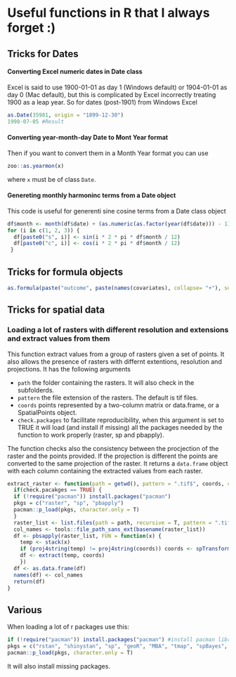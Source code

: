 # Useful functions in R that I always forget :)

## Tricks for Dates

#### Converting Excel numeric dates in Date class 
Excel is said to use 1900-01-01 as day 1 (Windows default) or 1904-01-01 as day 0 (Mac default), but this is complicated by Excel incorrectly treating 1900 as a leap year. So for dates (post-1901) from Windows Excel

```r
as.Date(35981, origin = "1899-12-30") 
1998-07-05 #Result
```

#### Converting year-month-day Date to Mont Year format 
Then if you want to convert them in a Month Year format you can use

```r
zoo::as.yearmon(x)
```

where `x` must be of class `Date`.

#### Genereting monthly harmoninc terms from a Date object
This code is useful for generenti sine cosine terms from a Date class object

```r
df$month <- month(df$date) + (as.numeric(as.factor(year(df$date))) - 1)*12 
for (i in c(1, 2, 3)) {
  df[paste0("s", i)] <- sin(i * 2 * pi * df$month / 12)
  df[paste0("c", i)] <- cos(i * 2 * pi * df$month / 12)
 }
```

## Tricks for formula objects

```r
as.formula(paste("outcome", paste(names(covariates), collapse= "+"), sep = "~"))
```

## Tricks for spatial data

### Loading a lot of rasters with different resolution and extensions and extract values from them

This function extract values from a group of rasters given a set of points. It also allows the presence of rasters with differnt extentions, resolution and projections. It has the following arguments

* `path` the folder containing the rasters. It will also check in the subfolderds.
* `pattern` the file extension of the rasters. The default is tif files.
* `coords` points represented by a two-column matrix or data.frame, or a SpatialPoints object. 
* `check.packages` to facilitate reproducibility, when this argument is set to TRUE it will load (and install if missing) all the packages needed by the function to work properly (raster, sp and pbapply).

The function checks also the consistency between the procjection of the raster and the points provided. If the projection is different the points are converted to the same projection of the raster. It returns a `data.frame` object with each column containing the extracted values from each raster. 

```r
extract_raster <- function(path = getwd(), pattern = ".tif$", coords, check.pacakges = FALSE) {
  if(check.pacakges == TRUE) {
  if (!require("pacman")) install.packages("pacman")
  pkgs = c("raster", "sp", "pbapply")
  pacman::p_load(pkgs, character.only = T)
  }
  raster_list <- list.files(path = path, recursive = T, pattern = ".tif$", full.names = TRUE)
  col_names <- tools::file_path_sans_ext(basename(raster_list))
  df <- pbsapply(raster_list, FUN = function(x) {
    temp <- stack(x) 
    if (proj4string(temp) != proj4string(coords)) coords <- spTransform(coords, CRSobj = crs(temp))
    df <- extract(temp, coords)
    })
  df <- as.data.frame(df)
  names(df) <- col_names
  return(df)
} 
```
## Various

When loading a lot of r packages use this:

```r
if (!require("pacman")) install.packages("pacman") #install pacman library if missing
pkgs = c("rstan", "shinystan", "sp", "geoR", "MBA", "tmap", "spBayes", "fields") # package names
pacman::p_load(pkgs, character.only = T)
```

It will also install missing packages.

